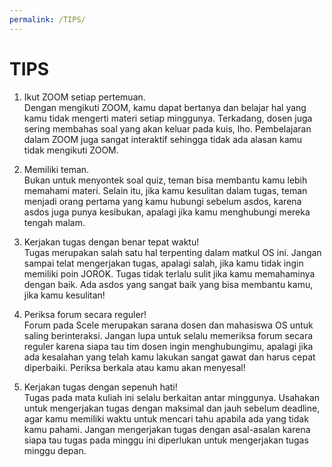 ```yaml
---
permalink: /TIPS/
---
```


# TIPS

1. Ikut ZOOM setiap pertemuan. <br>
Dengan mengikuti ZOOM, kamu dapat bertanya dan belajar hal yang kamu tidak mengerti materi setiap minggunya. Terkadang, dosen juga sering membahas soal yang akan keluar pada kuis, lho. Pembelajaran dalam ZOOM juga sangat interaktif sehingga tidak ada alasan kamu tidak mengikuti ZOOM. 

2. Memiliki teman. <br>
Bukan untuk menyontek soal quiz, teman bisa membantu kamu lebih memahami materi. Selain itu, jika kamu kesulitan dalam tugas, teman menjadi orang pertama yang kamu hubungi sebelum asdos, karena asdos juga punya kesibukan, apalagi jika kamu menghubungi mereka tengah malam.

3. Kerjakan tugas dengan benar tepat waktu! <br>
Tugas merupakan salah satu hal terpenting dalam matkul OS ini. Jangan sampai telat mengerjakan tugas, apalagi salah, jika kamu tidak ingin memiliki poin JOROK. Tugas tidak terlalu sulit jika kamu memahaminya dengan baik. Ada asdos yang sangat baik yang bisa membantu kamu, jika kamu kesulitan!

4. Periksa forum secara reguler! <br>
Forum pada Scele merupakan sarana dosen dan mahasiswa OS untuk saling berinteraksi. Jangan lupa untuk selalu memeriksa forum secara reguler karena siapa tau tim dosen ingin menghubungimu, apalagi jika ada kesalahan yang telah kamu lakukan sangat gawat dan harus cepat diperbaiki. Periksa berkala atau kamu akan menyesal!

5. Kerjakan tugas dengan sepenuh hati! <br>
Tugas pada mata kuliah ini selalu berkaitan antar minggunya. Usahakan untuk mengerjakan tugas dengan maksimal dan jauh sebelum deadline, agar kamu memiliki waktu untuk mencari tahu apabila ada yang tidak kamu pahami. Jangan mengerjakan tugas dengan asal-asalan karena siapa tau tugas pada minggu ini diperlukan untuk mengerjakan tugas minggu depan.


